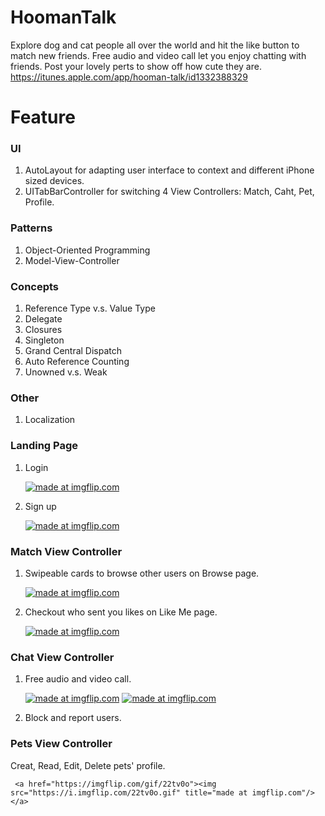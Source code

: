 # HoomanTalk
Explore dog and cat people all over the world and hit the like button to match new friends.
Free audio and video call let you enjoy chatting with friends.
Post your lovely perts to show off how cute they are.
https://itunes.apple.com/app/hooman-talk/id1332388329

# Feature
### UI
1. AutoLayout for adapting user interface to context and different iPhone sized devices.
2. UITabBarController for switching 4 View Controllers: Match, Caht, Pet, Profile.

### Patterns
1. Object-Oriented Programming
2. Model-View-Controller

### Concepts
1. Reference Type v.s. Value Type
2. Delegate
3. Closures
4. Singleton
5. Grand Central Dispatch
6. Auto Reference Counting
7. Unowned v.s. Weak

### Other
1. Localization

### Landing Page
1. Login

    <a href="https://imgflip.com/gif/22tuvk"><img src="https://i.imgflip.com/22tuvk.gif" title="made at imgflip.com"/></a>

2. Sign up

    <a href="https://imgflip.com/gif/22turl"><img src="https://i.imgflip.com/22turl.gif" title="made at imgflip.com"/></a>
### Match View Controller
1. Swipeable cards to browse other users on Browse page.

    <a href="https://imgflip.com/gif/22ttxi"><img src="https://i.imgflip.com/22ttxi.gif" title="made at imgflip.com"/></a>

2. Checkout who sent you likes on Like Me page.

    <a href="https://imgflip.com/gif/22ttzt"><img src="https://i.imgflip.com/22ttzt.gif" title="made at imgflip.com"/></a>
    
### Chat View Controller
1. Free audio and video call.

    <a href="https://imgflip.com/gif/22tu1j"><img src="https://i.imgflip.com/22tu1j.gif" title="made at imgflip.com"/></a>    <a href="https://imgflip.com/gif/22tu2u"><img src="https://i.imgflip.com/22tu2u.gif" title="made at imgflip.com"/></a>
    
2. Block and report users.

### Pets View Controller
 Creat, Read, Edit, Delete pets' profile.
 
     <a href="https://imgflip.com/gif/22tv0o"><img src="https://i.imgflip.com/22tv0o.gif" title="made at imgflip.com"/></a>






